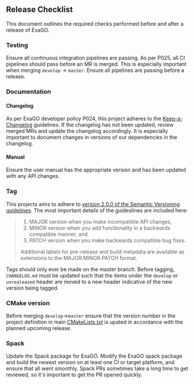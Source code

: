 ## Release Checklist

This document outlines the required checks performed before and after a release of ExaGO.

### Testing

Ensure all continuous integration pipelines are passing. 
As per P025, all CI pipelines should pass before an MR is merged.
This is especially important when merging `develop` -> `master`.
Ensure all pipelines are passing before a release.

### Documentation

#### Changelog

As per ExaGO developer policy P024, this project adheres to the [Keep-a-Changelog](https://keepachangelog.com/en/1.0.0/) guidelines.
If the changelog has not been updated, review merged MRs and update the changelog accordingly.
It is especially important to document changes in versions of our dependencies in the changelog.

#### Manual

Ensure the user manual has the appropriate version and has been updated with any API changes.

### Tag

This projects aims to adhere to [version 2.0.0 of the Semantic Versioning guidelines](https://semver.org/spec/v2.0.0.html).
The most important details of the guideslines are included here:

> 1. MAJOR version when you make incompatible API changes,
> 1. MINOR version when you add functionality in a backwards compatible manner, and
> 1. PATCH version when you make backwards compatible bug fixes.
> 
> Additional labels for pre-release and build metadata are available as extensions to the MAJOR.MINOR.PATCH format.

Tags should only ever be made on the master branch.
Before tagging, `CHANGELOG.md` must be updated such that the items under the `develop` or `unrealeased` header are moved to a new header indicative of the new version being tagged.

### CMake version

Before merging `develop`->`master` ensure that the version number in the project definition in main [CMakeLists.txt](./CMakeLists.txt) is upated in accordance with the planned upcoming release.

### Spack

Update the Spack package for ExaGO.
Modify the ExaGO spack package and build the newest version on at least one CI or target platform, and ensure that all went smoothly.
Spack PRs sometimes take a long time to get reviewed, so it's important to get the PR opened quickly.

